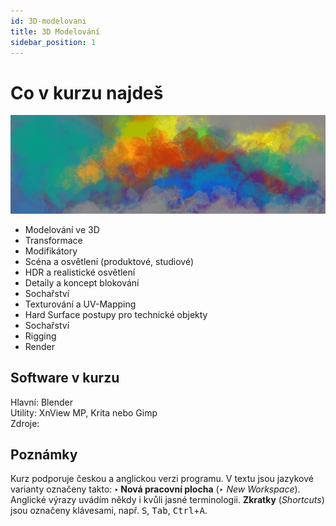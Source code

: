 ```yaml
---
id: 3D-modelovani
title: 3D Modelování
sidebar_position: 1
---
```


# Co v kurzu najdeš
![image](../img/toppicture2.png)
- Modelování ve 3D
- Transformace
- Modifikátory
- Scéna a osvětlení (produktové, studiové)
- HDR a realistické osvětlení
- Detaily a koncept blokování
- Sochařství
- Texturování a UV-Mapping
- Hard Surface postupy pro technické objekty
- Sochařství
- Rigging
- Render

## Software v kurzu

Hlavní: Blender  
Utility: XnView MP, Krita nebo Gimp  
Zdroje:

## Poznámky
Kurz podporuje českou a anglickou verzi programu. V textu jsou jazykové varianty označeny takto: **‣ Nová pracovní plocha** (*‣ New Workspace*). Anglické výrazy uvádím někdy i kvůli jasné terminologii. **Zkratky** (*Shortcuts*) jsou označeny klávesami, např. <kbd>S</kbd>, <kbd>Tab</kbd>, <kbd>Ctrl</kbd>+<kbd>A</kbd>.
